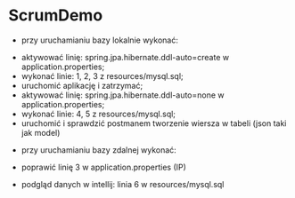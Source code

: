 # ScrumDemo
* przy uruchamianiu bazy lokalnie wykonać:
- aktywować linię:
  spring.jpa.hibernate.ddl-auto=create w application.properties;
- wykonać linie: 1, 2, 3 z resources/mysql.sql;
- uruchomić aplikację i zatrzymać;
- aktywować linię:
  spring.jpa.hibernate.ddl-auto=none w application.properties;
- wykonać linie: 4, 5 z resources/mysql.sql;
- uruchomić i sprawdzić postmanem tworzenie wiersza w tabeli (json taki jak model)

* przy uruchamianiu bazy zdalnej wykonać:
- poprawić linię 3 w application.properties (IP)

* podgląd danych w intellij: linia 6 w resources/mysql.sql
